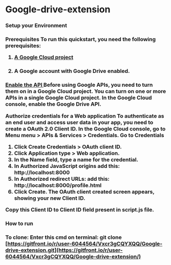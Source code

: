 # Google-drive-extension

<h3> Setup your Environment <h3>
  
Prerequisites
To run this quickstart, you need the following prerequisites:


1) <a href='https://developers.google.com/workspace/guides/create-project'> A Google Cloud project </a>
2) <h4> A Google account with Google Drive enabled. <h4>


<a href='https://console.cloud.google.com/flows/enableapi?apiid=drive.googleapis.com' >Enable the API </a>
Before using Google APIs, you need to turn them on in a Google Cloud project. You can turn on one or more APIs in a single Google Cloud project.
In the Google Cloud console, enable the Google Drive API.


Authorize credentials for a Web application
To authenticate as an end user and access user data in your app, you need to create a OAuth 2.0 Client ID.
In the Google Cloud console, go to Menu menu > APIs & Services > Credentials.
Go to Credentials

1) Click Create Credentials > OAuth client ID.
2) Click Application type > Web application.
3) In the Name field, type a name for the credential. 
4) In Authorized JavaScript origins add this: http://localhost:8000
5) In Authorized redirect URLs: add this: http://localhost:8000/profile.html 
6) Click Create. The OAuth client created screen appears, showing your new Client ID.
  
Copy this Client ID to Client ID field present in script.js file.
  

<h3> How to run <h3>

To clone:
Enter this cmd on terminal: git clone [https://gitfront.io/r/user-6044564/Vxcr3gCQYXQQ/Google-drive-extension.git](https://gitfront.io/r/user-6044564/Vxcr3gCQYXQQ/Google-drive-extension/)
  
 
